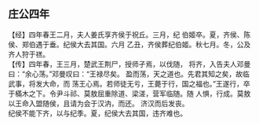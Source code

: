 ## 庄公四年

【经】四年春王二月，夫人姜氏享齐侯于祝丘。三月，纪
伯姬卒。夏，齐侯、陈侯、郑伯遇于垂。纪侯大去其国。六月
乙丑，齐侯葬纪伯姬。秋七月。冬，公及齐人狩于禚。  
【传】四年春，王三月，楚武王荆尸，授师孑焉，以伐随，
将齐，入告夫人邓曼曰：“余心荡。”邓曼叹曰：“王禄尽矣。
盈而荡，天之道也。先君其知之矣，故临武事，将发大命，而
荡王心焉。若师徒无亏，王薨于行，国之福也。”王遂行，卒
于樠木之下。令尹斗祁、莫敖屈重除道、梁溠，营军临随。随
人惧，行成。莫敖以王命入盟随侯，且请为会于汉汭，而还。
济汉而后发丧。  
纪侯不能下齐，以与纪季。夏，纪侯大去其国，违齐难也。

